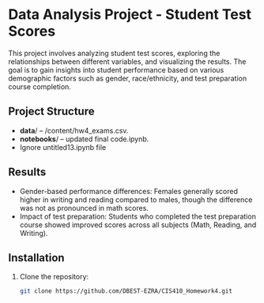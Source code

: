 # Data Analysis Project - Student Test Scores

This project involves analyzing student test scores, exploring the relationships between different variables, and visualizing the results. The goal is to gain insights into student performance based on various demographic factors such as gender, race/ethnicity, and test preparation course completion.

## Project Structure

- **data**/ – /content/hw4_exams.csv.
- **notebooks**/ – updated final code.ipynb.
- Ignore untitled13.ipynb file

## Results
- Gender-based performance differences: Females generally scored higher in writing and reading compared to males, though the difference was not as pronounced in math scores.
- Impact of test preparation: Students who completed the test preparation course showed improved scores across all subjects (Math, Reading, and Writing).

## Installation

1. Clone the repository:
   ```bash
   git clone https://github.com/DBEST-EZRA/CIS410_Homework4.git
